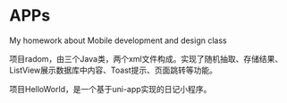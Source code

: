 # APPs
My homework about Mobile development and design class 

项目radom，由三个Java类，两个xml文件构成。实现了随机抽取、存储结果、ListView展示数据库中内容、Toast提示、页面跳转等功能。

项目HelloWorld，是一个基于uni-app实现的日记小程序。
